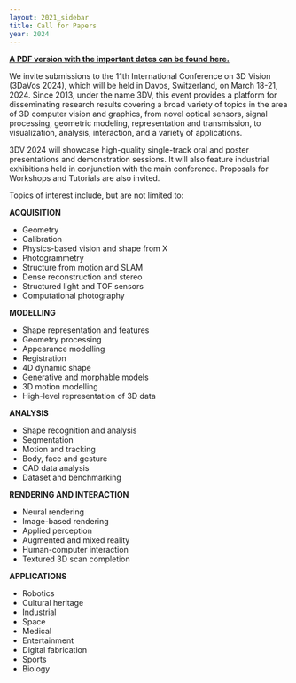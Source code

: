 ```yaml
---
layout: 2021_sidebar
title: Call for Papers
year: 2024
---
```


<a href="{{site.url}}/files/2024/3DV2024_CFP.pdf" target="_blank">**A PDF version with the important dates can be found here.**</a> 

We invite submissions to the 11th International Conference on 3D Vision (3DaVos 2024), which will be held in Davos, Switzerland, on March 18-21, 2024. Since 2013, under the name 3DV, this event provides a platform for disseminating research results covering a broad variety of topics in the area of 3D computer vision and graphics, from novel optical sensors, signal processing, geometric modeling, representation and transmission, to visualization, analysis, interaction, and a variety of applications.

3DV 2024 will showcase high-quality single-track oral and poster presentations and demonstration sessions. It will also feature industrial exhibitions held in conjunction with the main conference. Proposals for Workshops and Tutorials are also invited.

Topics of interest include, but are not limited to:

**ACQUISITION**
- Geometry
- Calibration
- Physics-based vision and shape from X
- Photogrammetry
- Structure from motion and SLAM
- Dense reconstruction and stereo
- Structured light and TOF sensors
- Computational photography

**MODELLING**
- Shape representation and features
- Geometry processing
- Appearance modelling
- Registration
- 4D dynamic shape
- Generative and morphable models
- 3D motion modelling
- High-level representation of 3D data

**ANALYSIS**
- Shape recognition and analysis
- Segmentation
- Motion and tracking
- Body, face and gesture
- CAD data analysis
- Dataset and benchmarking

**RENDERING AND INTERACTION**
- Neural rendering
- Image-based rendering
- Applied perception
- Augmented and mixed reality
- Human-computer interaction
- Textured 3D scan completion

**APPLICATIONS**
- Robotics
- Cultural heritage
- Industrial
- Space
- Medical
- Entertainment
- Digital fabrication
- Sports
- Biology
